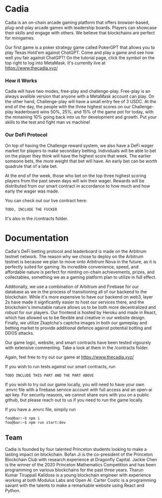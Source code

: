 # Cadia

Cadia is an on-chain arcade gaming platform that offers browser-based, plug-and-play arcade games with leadership boards. Players can showcase their skills and engage with others. We believe that blockchains are perfect for minigames.

Our first game is a poker strategy game called PokerGPT that allows you to play Texas Hold'em against ChatGPT. Come and play a game and see how well you fair against ChatGPT! On the tutorial page, click the symbol on the top right to log into MetaMask.
It's currently live at https://www.thecadia.xyz/


### How it Works

Cadia will have two modes, free-play and challenge-play. Free-play is an always avalible version that anyone with a MetaMask account can play. On the other hand, Challenge-play will have a small entry fee of 3 USDC. At the end of the day, the people with the three highest scores on our Challenge-play leaderboard wins 50%, 25%, and 15% of the game pot for today, with the remaining 10% going back into us for development and growth. Put your skills to the test and fight man vs machine!

### Our DeFi Protocol

On top of having the Challenge reward system, we also have a DeFi wager market for players to make secondary betting. Individuals will be able to bet on the player they think will have the highest score that week. The earlier someone bets, the more weight that bet will have. An early bet can be worth quadrule that of a late bet.

At the end of the week, those who bet on the top three highest scoring players from the past seven days will win their wager. Rewards will be distributed from our smart contract in accordance to how much and how early the wager was made.

You can check out our live contract here:

```console
TODO, INCLUDE THE FUCKER
```

It's also in the /contracts folder.

# Documentation

Cadia's DeFi betting protocol and leaderboard is made on the Arbitrum testnet network. The reason why we chose to deploy on the Arbitrum testnet is because we plan to move onto Arbitrum Nova in the future, as it is perfectly suited for gaming. Its incredible convenience, speed, and affordable nature is perfect for minting on-chain achievements, prizes, and collectables, something we as a gaming platform plan to utilize in full effect.

Additonally, we use a combination of Arbitrum and Firebase for our database as we in the process of transitioning all of our backend to the blockchain. While it's more expensive to have our backend on web3, layer 2s have made it signficantly easier to host our services there, and the blockchain's immutable nature allows us to be both more decentralized and robust for our players. Our frontend is hosted by Heroku and made in React, which has allowed us to be flexible and creative in our website design. Finally, we utilize Zkaptcha's captcha images in both our gameplay and betting market to provide additional defence against potential botting and DDOS attacks.

Our game logic, website, and smart contracts have been tested vigoursly with extensive commenting. 
Take a look at them in the /contracts folder.

Again, feel free to try out our game at https://www.thecadia.xyz/

If you wish to run tests against our smart contracts, run

```console
TODO INCLUDE THIS PART AND THE PART ABOVE
```

If you wish to try out our game locally, you will need to have your own .envrc file with a firebase service account with full access and an open-ai api key. For security reasons, we cannot share ours with you on a public github, but please reach out to us if you need to run the game locally.

If you have a .envrc file, simpily run 
```console
foo@bar:~$ npm i
foo@bar:~$ npm run start:dev
```

## Team
Cadia is founded by four talented Princeton students looking to make a lasting impact on blockchain. Bofan Ji is the co-president of the Princeton Blockchain Club with research experience at Dragonfly Capital. Jackie Chen is the winner of the 2020 Princeton Mathematics Competition and has been programming on various blockchains for the past three years. Tharun Kumar Tiruppali Kalidoss is a young blockchain engineer with experience working at both Modulus Labs and Open AI. Carter Costic is a programming savant with the talents to make a remarkable website using React and Python.